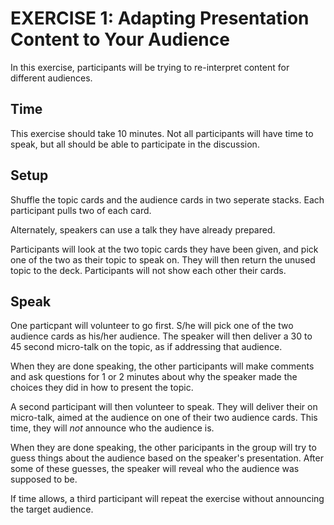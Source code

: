 EXERCISE 1: Adapting Presentation Content to Your Audience
=======

In this exercise, participants will be trying to re-interpret content for different 
audiences. 

Time
----

This exercise should take 10 minutes.  Not all participants will have time
to speak, but all should be able to participate in the discussion.

Setup
----

Shuffle the topic cards and the audience cards in two seperate stacks.
Each participant pulls two of each card.

Alternately, speakers can use a talk they have already prepared.

Participants will look at the two topic cards they have been given,
and pick one of the two as their topic to speak on.  They will then
return the unused topic to the deck.  Participants will not show
each other their cards.

Speak
-----

One particpant will volunteer to go first. S/he will pick one of the 
two audience cards as his/her audience. The speaker will then deliver
a 30 to 45 second micro-talk on the topic, as if addressing that 
audience.

When they are done speaking, the other participants will make comments
and ask questions for 1 or 2 minutes about why the speaker made the 
choices they did in how to present the topic.

A second participant will then volunteer to speak.
They will deliver their on micro-talk, aimed at the audience
on one of their two audience cards. This time, they will 
_not_ announce who the audience is.

When they are done speaking, the other paricipants in the group 
will try to guess things about the audience based on the speaker's
presentation. After some of these guesses, the speaker will reveal
who the audience was supposed to be.

If time allows, a third participant will repeat the exercise without
announcing the target audience.


